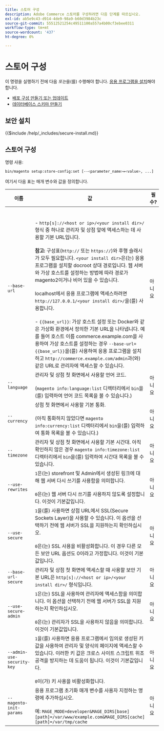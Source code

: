 ```yaml
---
title: 스토어 구성
description: Adobe Commerce 스토어를 구성하려면 다음 단계를 따르십시오.
exl-id: ab5e9c43-d914-4de9-98a9-b60d3984b23c
source-git-commit: 55512521254c49511100a557a4b00cf3ebee0311
workflow-type: tm+mt
source-wordcount: '437'
ht-degree: 0%

---
```


# 스토어 구성

이 명령을 실행하기 전에 다음 *또는*&#x200B;을(를) 수행해야 합니다. [응용 프로그램을 설치](../advanced.md)해야 합니다.

* [배포 구성 만들기 또는 업데이트](deployment.md)
* [데이터베이스 스키마 만들기](database.md)

## 보안 설치

{{$include /help/_includes/secure-install.md}}

## 스토어 구성

명령 사용:

```bash
bin/magento setup:store-config:set [--<parameter_name>=<value>, ...]
```

여기서 다음 표는 매개 변수와 값을 정의합니다.

| 이름 | 값 | 필수? |
|--- |--- |--- |
| `--base-url` | <br><br>- `http[s]://<host or ip>/<your install dir>/` 형식 중 하나로 관리자 및 상점 앞에 액세스하는 데 사용할 기본 URL입니다.<br><br>**참고:** 구성표(`http://` 또는 `https://`)와 후행 슬래시가 모두 필요합니다. `<your install dir>`은(는) 응용 프로그램을 설치할 docroot 상대 경로입니다. 웹 서버와 가상 호스트를 설정하는 방법에 따라 경로가 magento2이거나 비어 있을 수 있습니다.<br><br>localhost에서 응용 프로그램에 액세스하려면 `http://127.0.0.1/<your install dir>/`을(를) 사용합니다.<br><br>- `{{base_url}}`: 가상 호스트 설정 또는 Docker와 같은 가상화 환경에서 정의한 기본 URL을 나타냅니다. 예를 들어 호스트 이름 commerce.example.com을 사용하여 가상 호스트를 설정하는 경우 `--base-url={{base_url}}`을(를) 사용하여 응용 프로그램을 설치하고 `http://commerce.example.com/admin`과(와) 같은 URL로 관리자에 액세스할 수 있습니다. | 아니요 |
| `--language` | 관리자 및 상점 첫 화면에서 사용할 언어 코드.<br><br>(`magento info:language:list` 디렉터리에서 `bin`을(를) 입력하여 언어 코드 목록을 볼 수 있습니다.) | 아니요 |
| `--currency` | 상점 첫 화면에서 사용할 기본 통화. <br><br>(아직 통화하지 않았다면 `magento info:currency:list` 디렉터리에서 `bin`을(를) 입력하여 통화 목록을 볼 수 있습니다.) | 아니요 |
| `--timezone` | 관리자 및 상점 첫 화면에서 사용할 기본 시간대. 아직 확인하지 않은 경우 `magento info:timezone:list` 디렉터리에서 `bin`을(를) 입력하여 시간대 목록을 볼 수 있습니다. | 아니요 |
| `--use-rewrites` | `1`은(는) storefront 및 Admin에서 생성된 링크에 대해 웹 서버 다시 쓰기를 사용함을 의미합니다.<br><br>`0`은(는) 웹 서버 다시 쓰기를 사용하지 않도록 설정합니다. 이것이 기본값입니다. | 아니요 |
| `--use-secure` | `1`을(를) 사용하면 상점 URL에서 SSL(Secure Sockets Layer)을 사용할 수 있습니다. 이 옵션을 선택하기 전에 웹 서버가 SSL을 지원하는지 확인하십시오.<br><br>`0`은(는) SSL 사용을 비활성화합니다. 이 경우 다른 모든 보안 URL 옵션도 0이라고 가정합니다. 이것이 기본값입니다. | 아니요 |
| `--base-url-secure` | 관리자 및 상점 첫 화면에 액세스할 때 사용할 보안 기본 URL은 `http[s]://<host or ip>/<your install dir>/` 형식입니다. | 아니요 |
| `--use-secure-admin` | `1`은(는) SSL을 사용하여 관리자에 액세스함을 의미합니다. 이 옵션을 선택하기 전에 웹 서버가 SSL을 지원하는지 확인하십시오.<br><br>`0`은(는) 관리자가 SSL을 사용하지 않음을 의미합니다. 이것이 기본값입니다. | 아니요 |
| `--admin-use-security-key` | `1`을(를) 사용하면 응용 프로그램에서 임의로 생성된 키 값을 사용하여 관리자 및 양식의 페이지에 액세스할 수 있습니다. 이러한 키 값은 크로스 사이트 스크립트 위조 공격을 방지하는 데 도움이 됩니다. 이것이 기본값입니다.<br/><br/>`0`이(가) 키 사용을 비활성화합니다. | 아니요 |
| `--magento-init-params` | 응용 프로그램 초기화 매개 변수를 사용자 지정하는 명령에 추가하십시오.<br/><br/>예: `MAGE_MODE=developer&MAGE_DIRS[base][path]=/var/www/example.com&MAGE_DIRS[cache][path]=/var/tmp/cache` | 아니요 |

<!-- Last updated from includes: 2022-09-08 11:33:05 -->

